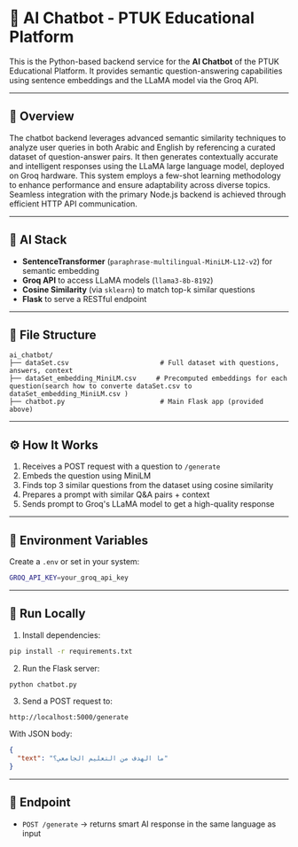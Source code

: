 # 🤖 AI Chatbot - PTUK Educational Platform

This is the Python-based backend service for the **AI Chatbot** of the PTUK Educational Platform. It provides semantic question-answering capabilities using sentence embeddings and the LLaMA model via the Groq API.

---

## 🚀 Overview

The chatbot backend leverages advanced semantic similarity techniques to analyze user queries in both Arabic and English by referencing a curated dataset of question-answer pairs. It then generates contextually accurate and intelligent responses using the LLaMA large language model, deployed on Groq hardware. This system employs a few-shot learning methodology to enhance performance and ensure adaptability across diverse topics. Seamless integration with the primary Node.js backend is achieved through efficient HTTP API communication.

---

## 🧠 AI Stack

- **SentenceTransformer** (`paraphrase-multilingual-MiniLM-L12-v2`) for semantic embedding
- **Groq API** to access LLaMA models (`llama3-8b-8192`)
- **Cosine Similarity** (via `sklearn`) to match top-k similar questions
- **Flask** to serve a RESTful endpoint

---

## 📁 File Structure

```
ai_chatbot/
├── dataSet.csv                       # Full dataset with questions, answers, context
├── dataSet_embedding_MiniLM.csv     # Precomputed embeddings for each question(search how to converte dataSet.csv to dataSet_embedding_MiniLM.csv )
├── chatbot.py                        # Main Flask app (provided above)
```

---

## ⚙️ How It Works

1. Receives a POST request with a question to `/generate`
2. Embeds the question using MiniLM
3. Finds top 3 similar questions from the dataset using cosine similarity
4. Prepares a prompt with similar Q&A pairs + context
5. Sends prompt to Groq's LLaMA model to get a high-quality response

---

## 🔐 Environment Variables

Create a `.env` or set in your system:
```bash
GROQ_API_KEY=your_groq_api_key
```

---

## 🧪 Run Locally

1. Install dependencies:
```bash
pip install -r requirements.txt
```

2. Run the Flask server:
```bash
python chatbot.py
```

3. Send a POST request to:
```
http://localhost:5000/generate
```
With JSON body:
```json
{
  "text": "ما الهدف من التعليم الجامعي؟"
}
```

---

## 🔗 Endpoint

- `POST /generate` → returns smart AI response in the same language as input

